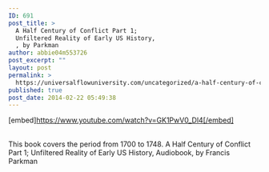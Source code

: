 ```yaml
---
ID: 691
post_title: >
  A Half Century of Conflict Part 1;
  Unfiltered Reality of Early US History,
  , by Parkman
author: abbie04m553726
post_excerpt: ""
layout: post
permalink: >
  https://universalflowuniversity.com/uncategorized/a-half-century-of-conflict-part-1-unfiltered-reality-of-early-us-history-by-parkman/
published: true
post_date: 2014-02-22 05:49:38
---
```

[embed]https://www.youtube.com/watch?v=GK1PwV0_Dl4[/embed]</br></br>
<p>This book covers the period from 1700 to 1748.
A Half Century of Conflict Part 1; Unfiltered Reality of Early US History, Audiobook, by Francis Parkman</p>
